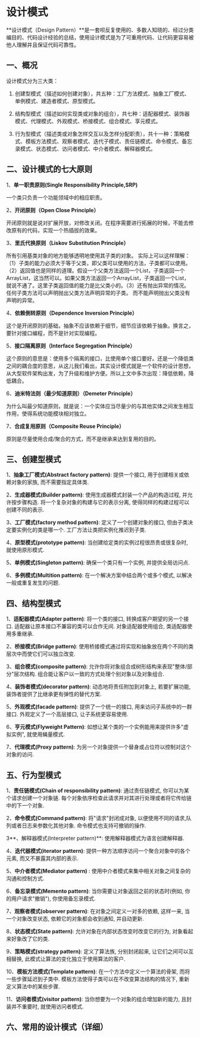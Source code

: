 # 设计模式
**设计模式（Design Pattern）**是一套呗反复使用的、多数人知晓的、经过分类编目的、代码设计经验的总结，使用设计模式是为了可重用代码、让代码更容易被他人理解并且保证代码可靠性。
## 一、概况
设计模式分为三大类：

1. 创建型模式（描述如何创建对象），共五种：工厂方法模式、抽象工厂模式、单例模式、建造者模式、原型模式。

2. 结构型模式（描述如何实现类或对象的组合），共七种：适配器模式、装饰器模式、代理模式、外观模式、桥接模式、组合模式、享元模式。

3. 行为型模式（描述类或对象怎样交互以及怎样分配职责），共十一种：策略模式、模板方法模式、观察者模式、迭代子模式、责任链模式、命令模式、备忘录模式、状态模式、访问者模式、中介者模式、解释器模式。

## 二、设计模式的七大原则
1、**单一职责原则(Single Responsibility Principle,SRP)**

一个类只负责一个功能领域中的相应职责。

2、**开闭原则（Open Close Principle）**

开闭原则就是说对扩展开放，对修改关闭。在程序需要进行拓展的时候，不能去修改原有的代码，实现一个热插拔的效果。

3、**里氏代换原则（Liskov Substitution Principle）**

所有引用基类对象的地方能够透明地使用其子类的对象。
实际上可以这样理解：（1）子类的能力必须大于等于父类，即父类可以使用的方法，子类都可以使用。（2）返回值也是同样的道理。假设一个父类方法返回一个List，子类返回一个ArrayList，这当然可以。如果父类方法返回一个ArrayList，子类返回一个List，就说不通了。这里子类返回值的能力是比父类小的。（3）还有抛出异常的情况。任何子类方法可以声明抛出父类方法声明异常的子类。
而不能声明抛出父类没有声明的异常。

4、**依赖倒转原则（Dependence Inversion Principle）**

这个是开闭原则的基础，抽象不应该依赖于细节，细节应该依赖于抽象。换言之，要针对接口编程，而不是针对实现编程。

5、**接口隔离原则（Interface Segregation Principle）**

这个原则的意思是：使用多个隔离的接口，比使用单个接口要好。还是一个降低类之间的耦合度的意思，从这儿我们看出，其实设计模式就是一个软件的设计思想，从大型软件架构出发，为了升级和维护方便。所以上文中多次出现：降低依赖，降低耦合。

6、**迪米特法则（最少知道原则）（Demeter Principle）**

为什么叫最少知道原则，就是说：一个实体应当尽量少的与其他实体之间发生相互作用，使得系统功能模块相对独立。

7、**合成复用原则（Composite Reuse Principle）**

原则是尽量使用合成/聚合的方式，而不是继承来达到复用的目的。

## 三、创建型模式
1、**抽象工厂模式(Abstract factory pattern)**: 提供一个接口, 用于创建相关或依赖对象的家族, 而不需要指定具体类.

2、**生成器模式(Builder pattern)**: 使用生成器模式封装一个产品的构造过程, 并允许按步骤构造. 将一个复杂对象的构建与它的表示分离, 
使得同样的构建过程可以创建不同的表示.

3、**工厂模式(factory method pattern)**: 定义了一个创建对象的接口, 但由子类决定要实例化的类是哪一个. 工厂方法让类把实例化推迟到子类.

4、**原型模式(prototype pattern)**: 当创建给定类的实例过程很昂贵或很复杂时, 就使用原形模式.

5、**单例模式(Singleton pattern)**: 确保一个类只有一个实例, 并提供全局访问点.

6、**多例模式(Multition pattern)**: 在一个解决方案中结合两个或多个模式, 以解决一般或重复发生的问题.

## 四、结构型模式

1、**适配器模式(Adapter pattern)**: 将一个类的接口, 转换成客户期望的另一个接口. 适配器让原本接口不兼容的类可以合作无间. 对象适配器使用组合, 类适配器使用多重继承.

2、**桥接模式(Bridge pattern)**: 使用桥接模式通过将实现和抽象放在两个不同的类层次中而使它们可以独立改变.

3、**组合模式(composite pattern)**: 允许你将对象组合成树形结构来表现"整体/部分"层次结构. 组合能让客户以一致的方式处理个别对象以及对象组合.

4、**装饰者模式(decorator pattern)**: 动态地将责任附加到对象上, 若要扩展功能, 装饰者提供了比继承更有弹性的替代方案.

5、**外观模式(facade pattern)**: 提供了一个统一的接口, 用来访问子系统中的一群接口. 外观定义了一个高层接口, 让子系统更容易使用.

6、**亨元模式(Flyweight Pattern)**: 如想让某个类的一个实例能用来提供许多"虚拟实例", 就使用蝇量模式.

7、**代理模式(Proxy pattern)**: 为另一个对象提供一个替身或占位符以控制对这个对象的访问.

## 五、行为型模式
1、**责任链模式(Chain of responsibility pattern)**: 通过责任链模式, 你可以为某个请求创建一个对象链. 每个对象依序检查此请求并对其进行处理或者将它传给链中的下一个对象.

2、**命令模式(Command pattern)**: 将"请求"封闭成对象, 以便使用不同的请求,队列或者日志来参数化其他对象. 命令模式也支持可撤销的操作.

3**、解释器模式(Interpreter pattern)**: 使用解释器模式为语言创建解释器.

4、**迭代器模式(iterator pattern)**: 提供一种方法顺序访问一个聚合对象中的各个元素, 而又不暴露其内部的表示.

5、**中介者模式(Mediator pattern)** : 使用中介者模式来集中相关对象之间复杂的沟通和控制方式.

6、**备忘录模式(Memento pattern)**: 当你需要让对象返回之前的状态时(例如, 你的用户请求"撤销"), 你使用备忘录模式.

7、**观察者模式(observer pattern)**: 在对象之间定义一对多的依赖, 这样一来, 当一个对象改变状态, 依赖它的对象都会收到通知, 并自动更新.

8、**状态模式(State pattern)**: 允许对象在内部状态改变时改变它的行为, 对象看起来好象改了它的类.

9、**策略模式(strategy pattern)**: 定义了算法族, 分别封闭起来, 让它们之间可以互相替换, 此模式让算法的变化独立于使用算法的客户.

10、**模板方法模式(Template pattern)**: 在一个方法中定义一个算法的骨架, 而将一些步骤延迟到子类中. 模板方法使得子类可以在不改变算法结构的情况下, 重新定义算法中的某些步骤.

11、**访问者模式(visitor pattern)**: 当你想要为一个对象的组合增加新的能力, 且封装并不重要时, 就使用访问者模式.

## 六、常用的设计模式（详细）


